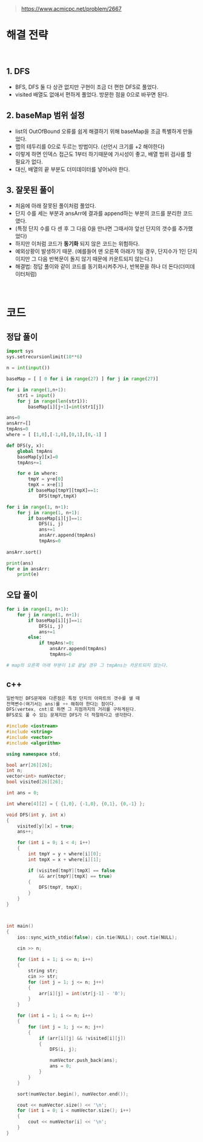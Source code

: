 > [ https://www.acmicpc.net/problem/2667 ]( https://www.acmicpc.net/problem/2667 )   

# 해결 전략

</br>

## 1.  DFS
- BFS, DFS 둘 다 상관 없지만 구현이 조금 더 편한 DFS로 풀었다.
- visited 배열도 없애서 편하게 풀었다. 방문한 점을 0으로 바꾸면 된다.

## 2. baseMap 범위 설정
- list의 OutOfBound 오류를 쉽게 해결하기 위해 baseMap을 조금 특별하게 만들었다.
- 맵의 테두리를 0으로 두르는 방법이다. (선언시 크기를 +2 해야한다)
- 이렇게 하면 인덱스 접근도 1부터 하기때문에 가시성이 좋고, 배열 범위 검사를 할 필요가 없다.
- 대신, 배열의 끝 부분도 더미데이터를 넣어놔야 한다.


## 3. 잘못된 풀이
- 처음에 아래 잘못된 풀이처럼 풀었다.
- 단지 수를 세는 부분과 ansArr에 결과를 append하는 부분의 코드를 분리한 코드였다.
- (특정 단지 수를 다 센 후 그 다음 0을 만나면 그때서야 앞선 단지의 갯수를 추가했었다)
- 하지만 이처럼 코드가 **동기화** 되지 않은 코드는 위험하다.
- 예외상황이 발생하기 때문. (예를들어 맨 오른쪽 아래가 1일 경우, 단지수가 1인 단지이지만 그 다음 반복문이 돌지 않기 때문에 카운트되지 않는다.)
- 해결법: 정답 풀이와 같이 코드를 동기화시켜주거나, 반복문을 하나 더 돈다(더미데이터처럼)


</br>

# 코드

## 정답 풀이

```python
import sys
sys.setrecursionlimit(10**6)

n = int(input())

baseMap = [ [ 0 for i in range(27) ] for j in range(27)]

for i in range(1,n+1):
    str1 = input()
    for j in range(len(str1)):
        baseMap[i][j+1]=int(str1[j])

ans=0
ansArr=[]
tmpAns=0
where = [ [1,0],[-1,0],[0,1],[0,-1] ]

def DFS(y, x):
    global tmpAns
    baseMap[y][x]=0
    tmpAns+=1

    for e in where:
        tmpY = y+e[0]
        tmpX = x+e[1]
        if baseMap[tmpY][tmpX]==1:
            DFS(tmpY,tmpX)

for i in range(1, n+1):
    for j in range(1, n+1):
        if baseMap[i][j]==1:
            DFS(i, j)
            ans+=1
            ansArr.append(tmpAns)
            tmpAns=0
                
ansArr.sort()

print(ans)
for e in ansArr:
    print(e)

```

## 오답 풀이

```python
for i in range(1, n+1):
    for j in range(1, n+1):
        if baseMap[i][j]==1:
            DFS(i, j)
            ans+=1
        else:
            if tmpAns!=0:
                ansArr.append(tmpAns)
                tmpAns=0

# map의 오른쪽 아래 부분이 1로 끝날 경우 그 tmpAns는 카운트되지 않는다.
```

## c++
```c++
일반적인 DFS문제와 다른점은 특정 단지의 아파트의 갯수를 샐 때
전역변수(여기서는 ans)를 ++ 해줘야 한다는 점이다.
DFS(vertex, cnt)로 하면 그 지점까지의 거리를 구하게된다.
BFS로도 풀 수 있는 문제지만 DFS가 더 적절하다고 생각한다.

#include <iostream>
#include <string>
#include <vector>
#include <algorithm>

using namespace std;

bool arr[26][26];
int n;
vector<int> numVector;
bool visited[26][26];

int ans = 0;

int where[4][2] = { {1,0}, {-1,0}, {0,1}, {0,-1} };

void DFS(int y, int x)
{
	visited[y][x] = true;
	ans++;

	for (int i = 0; i < 4; i++)
	{
		int tmpY = y + where[i][0];
		int tmpX = x + where[i][1];

		if (visited[tmpY][tmpX] == false
			&& arr[tmpY][tmpX] == true)
		{
			DFS(tmpY, tmpX);
		}
	}
}



int main()
{
	ios::sync_with_stdio(false); cin.tie(NULL); cout.tie(NULL);
	
	cin >> n;

	for (int i = 1; i <= n; i++)
	{
		string str;
		cin >> str;
		for (int j = 1; j <= n; j++)
		{
			arr[i][j] = int(str[j-1] - '0');
		}
	}

	for (int i = 1; i <= n; i++)
	{
		for (int j = 1; j <= n; j++)
		{
			if (arr[i][j] && !visited[i][j])
			{
				DFS(i, j);

				numVector.push_back(ans);
				ans = 0;
			}
		}
	}

	sort(numVector.begin(), numVector.end());

	cout << numVector.size() << '\n';
	for (int i = 0; i < numVector.size(); i++)
	{
		cout << numVector[i] << '\n';
	}
}
```